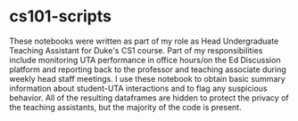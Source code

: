 # cs101-scripts

These notebooks were written as part of my role as Head Undergraduate Teaching Assistant for Duke's CS1 course. Part of my responsibilities include monitoring UTA performance in office hours/on the Ed Discussion platform and reporting back to the professor and teaching associate during weekly head staff meetings. I use these notebook to obtain basic summary information about student-UTA interactions and to flag any suspicious behavior. All of the resulting dataframes are hidden to protect the privacy of the teaching assistants, but the majority of the code is present.
